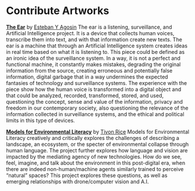 # Contribute Artworks

[__The Ear__](http://www.estebanagosin.cl/eng/the_ear.html) by [Esteban Y Agosin](http://www.estebanagosin.cl/eng/)
The ear is a listening, surveillance, and Artificial Intelligence project. It is a device that collects human voices, 
transcribe them into text, and with that information create new texts. The ear is a machine that through an Artificial
Intelligence system creates ideas in real time based on what it is listening to. This piece could be defined as an 
ironic idea of the surveillance system. In a way, it is not a perfect and functional machine, it constantly makes 
mistakes, degrading the original information from the source, creating erroneous and potentially false information,
digital garbage that in a way undermines the expected fantasies of technology and surveillance systems. The experience
with the piece show how the human voice is transformed into a digital object and that could be analyzed, recorded, 
transformed, stored, and used, questioning the concept, sense and value of the information, privacy and freedom in
our contemporary society, also questioning the relevance of the information collected in surveillance systems, and
the ethical and political limits in this type of devices.

[__Models for Environmental Literacy__](https://www.tivonrice.com/models.html) by [Tivon Rice](https://www.tivonrice.com)
Models for Environmental Literacy creatively and critically explores the challenges of describing a landscape, an 
ecosystem, or the specter of environmental collapse through human language. The project further explores how language
and vision are impacted by the mediating agency of new technologies. How do we see, feel, imagine, and talk about the
environment in this post-digital era, when there are indeed non-human/machine agents similarly trained to perceive
“natural” spaces? This project explores these questions, as well as emerging relationships with drone/computer vision
and A.I.


